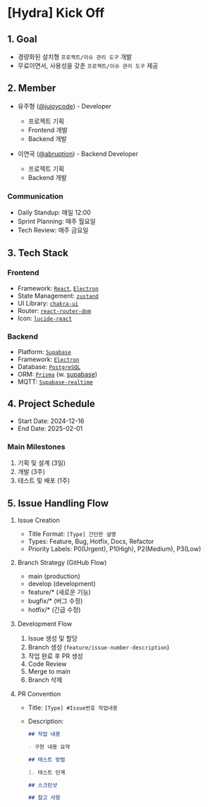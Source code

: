 # [Hydra] Kick Off

## 1. Goal

- 경량화된 설치형 `프로젝트/이슈 관리 도구` 개발
- 무료이면서, 사용성을 갖춘 `프로젝트/이슈 관리 도구` 제공

## 2. Member

- 유주형 ([@jujoycode](https://github.com/jujoycode)) - Developer

  - 프로젝트 기획
  - Frontend 개발
  - Backend 개발

- 이연국 ([@abruption](https://github.com/abruption)) - Backend Developer

  - 프로젝트 기획
  - Backend 개발

### Communication

- Daily Standup: 매일 12:00
- Sprint Planning: 매주 월요일
- Tech Review: 매주 금요일

## 3. Tech Stack

### Frontend

- Framework: [`React`](https://react.dev/), [`Electron`](https://www.electronjs.org/)
- State Management: [`zustand`](https://zustand.docs.pmnd.rs/)
- UI Library: [`chakra-ui`](https://chakra-ui.com/)
- Router: [`react-router-dom`](https://reactrouter.com/)
- Icon: [`lucide-react`](https://lucide.dev/)

### Backend

- Platform: [`Supabase`](https://supabase.com/)
- Framework: [`Electron`](https://www.electronjs.org/)
- Database: [`PostgreSQL`](https://www.postgresql.org/)
- ORM: [`Prisma`](https://www.prisma.io/) (w. [supabase](https://supabase.com/docs/guides/database/prisma))
- MQTT: [`Supabase-realtime`](https://supabase.com/docs/guides/realtime)

## 4. Project Schedule

- Start Date: 2024-12-16
- End Date: 2025-02-01

### Main Milestones

1. 기획 및 설계 (3일)
2. 개발 (3주)
3. 테스트 및 배포 (1주)

## 5. Issue Handling Flow

1. Issue Creation

   - Title Format: `[Type] 간단한 설명`
   - Types: Feature, Bug, Hotfix, Docs, Refactor
   - Priority Labels: P0(Urgent), P1(High), P2(Medium), P3(Low)

2. Branch Strategy (GitHub Flow)

   - main (production)
   - develop (development)
   - feature/\* (새로운 기능)
   - bugfix/\* (버그 수정)
   - hotfix/\* (긴급 수정)

3. Development Flow

   1. Issue 생성 및 할당
   2. Branch 생성 (`feature/issue-number-description`)
   3. 작업 완료 후 PR 생성
   4. Code Review
   5. Merge to main
   6. Branch 삭제

4. PR Convention

   - Title: `[Type] #Issue번호 작업내용`
   - Description:

     ```md
     ## 작업 내용

     - 구현 내용 요약

     ## 테스트 방법

     1. 테스트 단계

     ## 스크린샷

     ## 참고 사항
     ```
